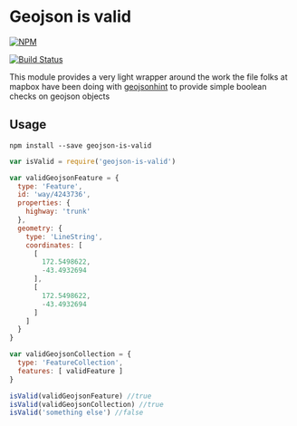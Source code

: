 Geojson is valid
================

[![NPM](https://nodei.co/npm/geojson-is-valid.png?compact=true)](https://nodei.co/npm/geojson-is-valid/)

[![Build Status](https://travis-ci.org/digitalsadhu/geojson-is-valid.svg?branch=master)](https://travis-ci.org/digitalsadhu/geojson-is-valid)

This module provides a very light wrapper around the work the file folks at
mapbox have been doing with [geojsonhint](https://www.npmjs.org/package/geojsonhint)
to provide simple boolean checks on geojson objects

## Usage

```
npm install --save geojson-is-valid
```

```js
var isValid = require('geojson-is-valid')

var validGeojsonFeature = {
  type: 'Feature',
  id: 'way/4243736',
  properties: {
    highway: 'trunk'
  },
  geometry: {
    type: 'LineString',
    coordinates: [
      [
        172.5498622,
        -43.4932694
      ],
      [
        172.5498622,
        -43.4932694
      ]
    ]
  }
}

var validGeojsonCollection = {
  type: 'FeatureCollection',
  features: [ validFeature ]
}

isValid(validGeojsonFeature) //true
isValid(validGeojsonCollection) //true
isValid('something else') //false
```
